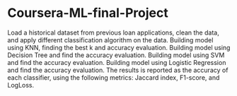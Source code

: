 # Coursera-ML-final-Project

Load a historical dataset from previous loan applications, clean the data, and apply different classification algorithm on the data. Building model using KNN, finding the best k and accuracy evaluation. Building model using Decision Tree and find the accuracy evaluation. Building model using SVM and find the accuracy evaluation. Building model using Logistic Regression and find the accuracy evaluation. The results is reported as the accuracy of each classifier, using the following metrics: Jaccard index, F1-score, and LogLoss.
